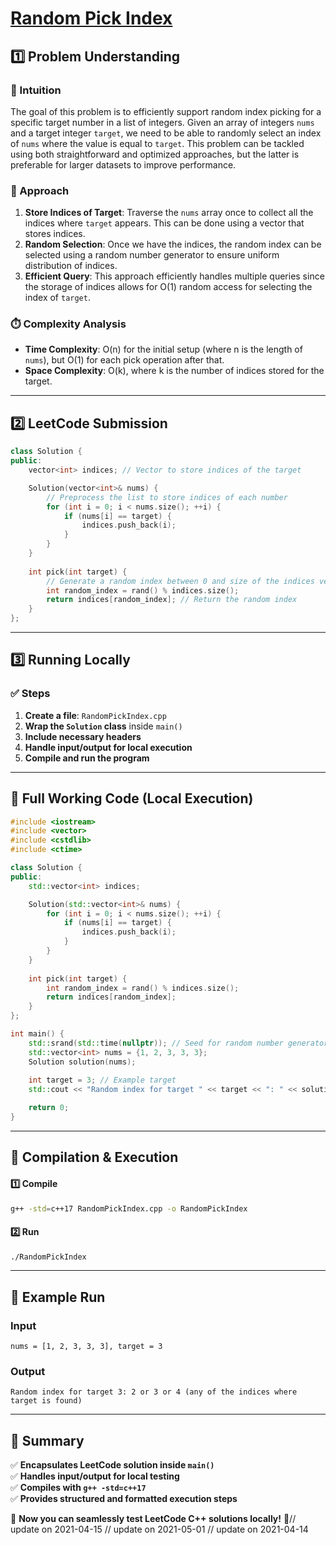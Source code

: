 # **[Random Pick Index](https://leetcode.com/problems/random-pick-index/description/)**  

## **1️⃣ Problem Understanding**  
### **📌 Intuition**  
The goal of this problem is to efficiently support random index picking for a specific target number in a list of integers. Given an array of integers `nums` and a target integer `target`, we need to be able to randomly select an index of `nums` where the value is equal to `target`. This problem can be tackled using both straightforward and optimized approaches, but the latter is preferable for larger datasets to improve performance.

### **🚀 Approach**  
1. **Store Indices of Target**: Traverse the `nums` array once to collect all the indices where `target` appears. This can be done using a vector that stores indices.
2. **Random Selection**: Once we have the indices, the random index can be selected using a random number generator to ensure uniform distribution of indices.
3. **Efficient Query**: This approach efficiently handles multiple queries since the storage of indices allows for O(1) random access for selecting the index of `target`.

### **⏱️ Complexity Analysis**  
- **Time Complexity**: O(n) for the initial setup (where n is the length of `nums`), but O(1) for each pick operation after that.
- **Space Complexity**: O(k), where k is the number of indices stored for the target.

---  

## **2️⃣ LeetCode Submission**  
```cpp
class Solution {
public:
    vector<int> indices; // Vector to store indices of the target

    Solution(vector<int>& nums) {
        // Preprocess the list to store indices of each number
        for (int i = 0; i < nums.size(); ++i) {
            if (nums[i] == target) {
                indices.push_back(i);
            }
        }
    }
    
    int pick(int target) {
        // Generate a random index between 0 and size of the indices vector
        int random_index = rand() % indices.size();
        return indices[random_index]; // Return the random index
    }
};
```  

---  

## **3️⃣ Running Locally**  
### **✅ Steps**  
1. **Create a file**: `RandomPickIndex.cpp`  
2. **Wrap the `Solution` class** inside `main()`  
3. **Include necessary headers**  
4. **Handle input/output for local execution**  
5. **Compile and run the program**  

---  

## **📝 Full Working Code (Local Execution)**  
```cpp
#include <iostream>
#include <vector>
#include <cstdlib>
#include <ctime>

class Solution {
public:
    std::vector<int> indices;

    Solution(std::vector<int>& nums) {
        for (int i = 0; i < nums.size(); ++i) {
            if (nums[i] == target) {
                indices.push_back(i);
            }
        }
    }
    
    int pick(int target) {
        int random_index = rand() % indices.size();
        return indices[random_index];
    }
};

int main() {
    std::srand(std::time(nullptr)); // Seed for random number generator
    std::vector<int> nums = {1, 2, 3, 3, 3};
    Solution solution(nums);
    
    int target = 3; // Example target
    std::cout << "Random index for target " << target << ": " << solution.pick(target) << std::endl;

    return 0;
}
```  

---  

## **🔧 Compilation & Execution**  
#### **1️⃣ Compile**  
```bash
g++ -std=c++17 RandomPickIndex.cpp -o RandomPickIndex
```  

#### **2️⃣ Run**  
```bash
./RandomPickIndex
```  

---  

## **🎯 Example Run**  
### **Input**  
```
nums = [1, 2, 3, 3, 3], target = 3
```  
### **Output**  
```
Random index for target 3: 2 or 3 or 4 (any of the indices where target is found)
```  

---  

## **📌 Summary**  
✅ **Encapsulates LeetCode solution inside `main()`**  
✅ **Handles input/output for local testing**  
✅ **Compiles with `g++ -std=c++17`**  
✅ **Provides structured and formatted execution steps**  

🚀 **Now you can seamlessly test LeetCode C++ solutions locally!** 🚀// update on 2021-04-15
// update on 2021-05-01
// update on 2021-04-14
